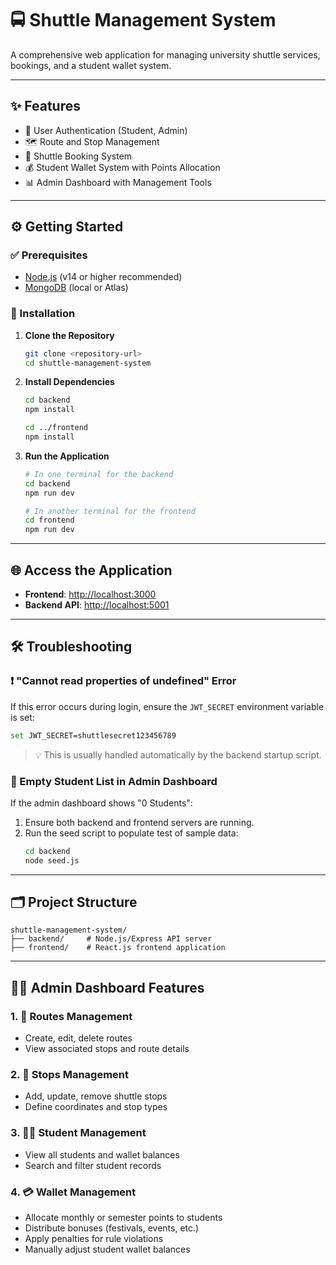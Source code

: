 # 🚍 Shuttle Management System

A comprehensive web application for managing university shuttle services, bookings, and a student wallet system.

---

## ✨ Features

- 🔐 User Authentication (Student, Admin)
- 🗺️ Route and Stop Management
- 🚌 Shuttle Booking System
- 💰 Student Wallet System with Points Allocation
- 📊 Admin Dashboard with Management Tools

---

## ⚙️ Getting Started

### ✅ Prerequisites

- [Node.js](https://nodejs.org/) (v14 or higher recommended)
- [MongoDB](https://www.mongodb.com/) (local or Atlas)

### 🚀 Installation

1. **Clone the Repository**
   ```bash
   git clone <repository-url>
   cd shuttle-management-system
   ```

2. **Install Dependencies**
   ```bash
   cd backend
   npm install

   cd ../frontend
   npm install
   ```

3. **Run the Application**
   ```bash
   # In one terminal for the backend
   cd backend
   npm run dev

   # In another terminal for the frontend
   cd frontend
   npm run dev
   ```

---

## 🌐 Access the Application

- **Frontend**: [http://localhost:3000](http://localhost:3000)  
- **Backend API**: [http://localhost:5001](http://localhost:5001)

---

## 🛠️ Troubleshooting

### ❗ "Cannot read properties of undefined" Error

If this error occurs during login, ensure the `JWT_SECRET` environment variable is set:

```bash
set JWT_SECRET=shuttlesecret123456789
```

> 💡 This is usually handled automatically by the backend startup script.

### 👥 Empty Student List in Admin Dashboard

If the admin dashboard shows "0 Students":

1. Ensure both backend and frontend servers are running.
2. Run the seed script to populate test of sample data:
   ```bash
   cd backend
   node seed.js
   ```

---

## 🗂️ Project Structure

```
shuttle-management-system/
├── backend/     # Node.js/Express API server
├── frontend/    # React.js frontend application
```

---

## 🧑‍💼 Admin Dashboard Features

### 1. 🚏 Routes Management
- Create, edit, delete routes
- View associated stops and route details

### 2. 🛑 Stops Management
- Add, update, remove shuttle stops
- Define coordinates and stop types

### 3. 👨‍🎓 Student Management
- View all students and wallet balances
- Search and filter student records

### 4. 💳 Wallet Management
- Allocate monthly or semester points to students
- Distribute bonuses (festivals, events, etc.)
- Apply penalties for rule violations
- Manually adjust student wallet balances

